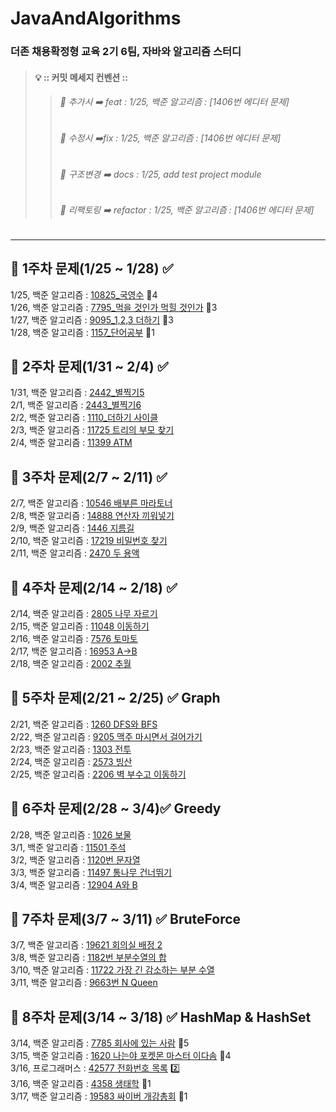 # JavaAndAlgorithms
### 더존 채용확정형 교육 2기 6팀, 자바와 알고리즘 스터디 </br>
>#### 💡 :: 커밋 메세지 컨벤션 ::
>>###### 📌 추가시 ➡️ feat : 1/25, 백준 알고리즘 : [1406번 에디터 문제] </br>
>>###### 📌 수정시  ➡️fix : 1/25, 백준 알고리즘 : [1406번 에디터 문제] </br>
>>###### 📌 구조변경 ➡️ docs : 1/25, add test project module  </br>
>>###### 📌 리팩토링 ➡️ refactor : 1/25, 백준 알고리즘 : [1406번 에디터 문제] </br>

---
## 👀 1주차 문제(1/25 ~ 1/28) ✅
1/25, 백준 알고리즘  : [10825_국영수](https://www.acmicpc.net/problem/10825) 🥈4 </br>
1/26, 백준 알고리즘  : [7795_먹을 것인가 먹힐 것인가](https://www.acmicpc.net/problem/7795) 🥈3 </br>
1/27, 백준 알고리즘  : [9095_1,2,3 더하기](https://www.acmicpc.net/problem/9095)  🥈3   </br>
1/28, 백준 알고리즘  : [1157_단어공부](https://www.acmicpc.net/problem/1157) 🥉1 </br>

## 👀 2주차 문제(1/31 ~ 2/4) ✅
1/31, 백준 알고리즘 : [2442_별찍기5](https://www.acmicpc.net/problem/2442)     </br>
2/1, 백준 알고리즘 : [2443_별찍기6](https://www.acmicpc.net/problem/2443)   </br> 
2/2, 백준 알고리즘  : [1110_더하기 사이클](https://www.acmicpc.net/problem/1110)  </br> 
2/3, 백준 알고리즘  : [11725 트리의 부모 찾기](https://www.acmicpc.net/problem/11725) </br>
2/4, 백준 알고리즘 : [11399 ATM](https://www.acmicpc.net/problem/11399)  </br>

## 👀 3주차 문제(2/7 ~ 2/11) ✅
2/7, 백준 알고리즘 : [10546 배부른 마라토너](https://www.acmicpc.net/problem/10546)   </br>
2/8, 백준 알고리즘 : [14888 연산자 끼워넣기](https://www.acmicpc.net/problem/14888)   </br>
2/9, 백준 알고리즘 : [1446 지름길](https://www.acmicpc.net/problem/1446)    </br>
2/10, 백준 알고리즘 : [17219 비밀번호 찾기](https://www.acmicpc.net/problem/17219)  </br> 
2/11, 백준 알고리즘 : [2470 두 용액](https://www.acmicpc.net/problem/2470)   </br>

## 👀 4주차 문제(2/14 ~ 2/18) ✅
2/14, 백준 알고리즘 : [2805 나무 자르기](https://www.acmicpc.net/problem/2805)   </br>
2/15, 백준 알고리즘 : [11048 이동하기](https://www.acmicpc.net/problem/11048)  </br> 
2/16, 백준 알고리즘 : [7576 토마토](https://www.acmicpc.net/problem/7576)    </br> 
2/17, 백준 알고리즘 : [16953 A->B](https://www.acmicpc.net/problem/16953)  </br> 
2/18, 백준 알고리즘 : [2002 추월](https://www.acmicpc.net/problem/2002) </br>

## 👀 5주차 문제(2/21 ~ 2/25) ✅ Graph
2/21, 백준 알고리즘 : [1260 DFS와 BFS](https://www.acmicpc.net/problem/1260) </br>
2/22, 백준 알고리즘 : [9205 맥주 마시면서 걸어가기](https://www.acmicpc.net/problem/9205)   </br>
2/23, 백준 알고리즘 : [1303 전투](https://www.acmicpc.net/problem/1303)   </br>
2/24, 백준 알고리즘 : [2573 빙산](https://www.acmicpc.net/problem/2573)     </br>
2/25, 백준 알고리즘 : [2206 벽 부수고 이동하기](https://www.acmicpc.net/problem/2206)  </br> 

## 👀 6주차 문제(2/28 ~ 3/4)✅ Greedy
2/28, 백준 알고리즘 : [1026 보물](https://www.acmicpc.net/problem/1026)  </br>
3/1, 백준 알고리즘 : [11501 주석](https://www.acmicpc.net/problem/11501)  </br>
3/2, 백준 알고리즘 : [1120번 문자열](https://www.acmicpc.net/problem/1120) </br>
3/3, 백준 알고리즘 : [11497 통나무 건너뛰기](https://www.acmicpc.net/problem/11497)  </br>
3/4, 백준 알고리즘 : [12904 A와 B](https://www.acmicpc.net/problem/12904)  </br> 

## 👀 7주차 문제(3/7 ~ 3/11) ✅ BruteForce
3/7, 백준 알고리즘 : [19621 회의실 배정 2](https://www.acmicpc.net/problem/19621)  </br>
3/8, 백준 알고리즘 : [1182번 부분수열의 합](https://www.acmicpc.net/problem/1182) </br>
3/10, 백준 알고리즘 : [11722 가장 긴 감소하는 부분 수열](https://www.acmicpc.net/problem/11722) </br>
3/11, 백준 알고리즘 : [9663번 N Queen](https://www.acmicpc.net/problem/9663) </br>

## 👀 8주차 문제(3/14 ~ 3/18) ✅ HashMap & HashSet
3/14, 백준 알고리즘 : [7785 회사에 있는 사람](https://www.acmicpc.net/problem/7785) 🥈5 </br>
3/15, 백준 알고리즘 : [1620 나는야 포켓몬 마스터 이다솜](https://www.acmicpc.net/problem/1620) 🥈4 </br>
3/16, 프로그래머스 : [42577 전화번호 목록](https://programmers.co.kr/learn/courses/30/lessons/42577) 2️⃣ </br>
3/16, 백준 알고리즘 : [4358 생태학](https://www.acmicpc.net/problem/4358) 🥈1 </br>
3/17, 백준 알고리즘 : [19583 싸이버 개강총회](https://www.acmicpc.net/problem/19583) 🥈1 </br>

